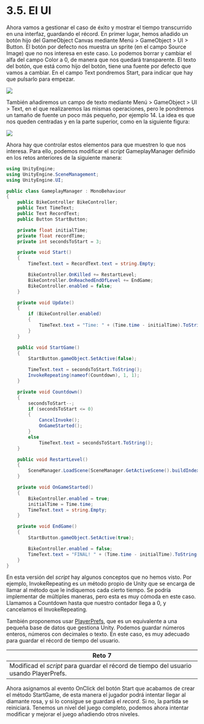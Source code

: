 
# 3.5. El UI

Ahora vamos a gestionar el caso de éxito y mostrar el tiempo
transcurrido en una interfaz, guardando el récord. En primer lugar,
hemos añadido un botón hijo del GameObject Canvas mediante Menú \>
GameObject \> UI \> Button. El botón por defecto nos muestra un sprite
(en el campo Source Image) que no nos interesa en este caso. Lo podemos
borrar y cambiar el alfa del campo Color a 0, de manera que nos
quedará transparente. El texto del botón, que está como hijo del botón,
tiene una fuente por defecto que vamos a cambiar. En el campo Text
pondremos Start, para indicar que hay que pulsarlo para empezar.

![](images/part3/start_button_text.png)

También añadiremos un campo de texto mediante Menú \> GameObject \> UI
\> Text, en el que realizaremos las mismas operaciones, pero le
pondremos un tamaño de fuente un poco más pequeño, por ejemplo 14. La
idea es que nos queden centradas y en la parte superior, como en la
siguiente figura:

![](images/part3/ui_text.png)

Ahora hay que controlar estos elementos para que muestren lo que nos
interesa. Para ello, podemos modificar el *script* GameplayManager
definido en los retos anteriores de la siguiente manera:

```csharp
using UnityEngine;
using UnityEngine.SceneManagement;
using UnityEngine.UI;

public class GameplayManager : MonoBehaviour
{
    public BikeController BikeController;
    public Text TimeText;
    public Text RecordText;
    public Button StartButton;

    private float initialTime;
    private float recordTime;
    private int secondsToStart = 3;

    private void Start()
    {
        TimeText.text = RecordText.text = string.Empty;

        BikeController.OnKilled += RestartLevel;
        BikeController.OnReachedEndOfLevel += EndGame;
        BikeController.enabled = false;
    }

    private void Update()
    {
        if (BikeController.enabled)
        {
            TimeText.text = "Time: " + (Time.time - initialTime).ToString("00.00") + "s";
        }
    }

    public void StartGame()
    {
        StartButton.gameObject.SetActive(false);

        TimeText.text = secondsToStart.ToString();
        InvokeRepeating(nameof(Countdown), 1, 1);
    }

    private void Countdown()
    {
        secondsToStart--;
        if (secondsToStart <= 0)
        {
            CancelInvoke();
            OnGameStarted();
        }
        else
            TimeText.text = secondsToStart.ToString();
    }

    public void RestartLevel()
    {
        SceneManager.LoadScene(SceneManager.GetActiveScene().buildIndex);
    }

    private void OnGameStarted()
    {
        BikeController.enabled = true;
        initialTime = Time.time;
        TimeText.text = string.Empty;
    }

    private void EndGame()
    {
        StartButton.gameObject.SetActive(true);

        BikeController.enabled = false;
        TimeText.text = "FINAL! " + (Time.time - initialTime).ToString("00.00") + "s";
    }
}
```

En esta versión del *script* hay algunos conceptos que no hemos visto.
Por ejemplo, InvokeRepeating es un método propio de Unity que se encarga
de llamar al método que le indiquemos cada cierto tiempo. Se podría
implementar de múltiples maneras, pero esta es muy cómoda en este caso.
Llamamos a Countdown hasta que nuestro contador llega a 0, y cancelamos
el InvokeRepeating.


También proponemos usar
[PlayerPrefs](https://docs.unity3d.com/ScriptReference/PlayerPrefs.html),
que es un equivalente a una pequeña base de datos que gestiona Unity.
Podemos guardar números enteros, números con decimales o texto. En este
caso, es muy adecuado para guardar el récord de tiempo del usuario.


| **Reto 7** |
| ---    |
| Modificad el *script* para guardar el récord de tiempo del usuario usando PlayerPrefs. |

Ahora asignamos al evento OnClick del botón Start que acabamos de crear
el método StartGame, de esta manera el jugador podrá intentar llegar al
diamante rosa, y si lo consigue se guardará el *record*. Si no, la
partida se reiniciará. Tenemos un nivel del juego completo, podemos
ahora intentar modificar y mejorar el juego añadiendo otros niveles.
